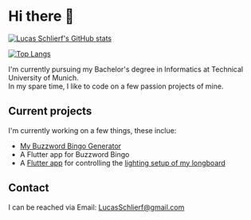 # Hi there 👋

[![Lucas Schlierf's GitHub stats](https://github-readme-stats.vercel.app/api?username=LSchlierf&count_private=true&show_icons=true&theme=github_dark)](https://github.com/anuraghazra/github-readme-stats)

[![Top Langs](https://github-readme-stats.vercel.app/api/top-langs/?username=LSchlierf&theme=github_dark&layout=compact&langs_count=3)](https://github.com/anuraghazra/github-readme-stats)

I'm currently pursuing my Bachelor's degree in Informatics at Technical University of Munich.  
In my spare time, I like to code on a few passion projects of mine.

## Current projects

I'm currently working on a few things, these inclue:

- [My Buzzword Bingo Generator](https://github.com/LSchlierf/Bingo)
- A Flutter app for Buzzword Bingo
- A [Flutter app](https://github.com/LSchlierf/LED-Controller) for controlling the [lighting setup of my longboard](https://github.com/LSchlierf/Glowboard-Bluetooth)

## Contact

I can be reached via Email: [LucasSchlierf@gmail.com](mailto:LucasSchlierf@gmail.com)
